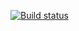 [![Build status](https://ci.appveyor.com/api/projects/status/0fv7cs22dn4eh929?svg=true)](https://ci.appveyor.com/project/AleksandraRatush/postman-echo)
